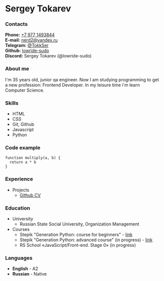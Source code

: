 # Sergey Tokarev

### Contacts
**Phone:** [+7 977 1493844](tel:+79771493844)<br>
**E-mail:** [nerd2@yandex.ru](mailto:nerd2@yandex.ru)<br>
**Telegram:** [@TokkSer](https://t.me/TokkSer)<br>
**Github:** [lowride-sudo](https://github.com/lowride-sudo)<br>
**Discord:** Sergey Tokarev (@lowride-sudo)<br>


### About me 
I'm 35 years old, junior qa engineer. Now I am studying programming to get a new profession: Frontend Developer. In my leisure time i'm learn Computer Science.   

### Skills
- HTML
- CSS
- Git, Github
- Javascript
- Python

### Code example
```
function multiply(a, b) {
  return a * b
} 
```

### Experience
+ Projects
    - [Github CV](https://lowride-sudo.github.io/rsschool-cv/cv)


### Education
+ University
    - Russian State Social University, Organization Management
+ Courses
    - Stepik "Generation Python: course for beginners" - [link](https://stepik.org/cert/1150968)
    - Stepik "Generation Python: advanced course" (in progress) - [link](https://stepik.org/course/68343)
    - RS School «JavaScript/Front-end. Stage 0» (in progress)

### Languages
- **English** - A2
- **Russian** - Native